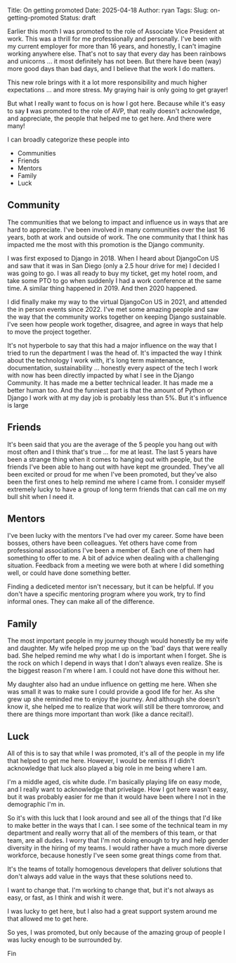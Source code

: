 Title: On getting promoted
Date: 2025-04-18
Author: ryan
Tags: 
Slug: on-getting-promoted
Status: draft

Earlier this month I was promoted to the role of Associate Vice President at work. This was a thrill for me professionally and personally. I've been with my current employer for more than 16 years, and honestly, I can't imagine working anywhere else. That's not to say that every day has been rainbows and unicorns ... it most definitely has not been. But there have been (way) more good days than bad days, and I believe that the work I do matters. 

This new role brings with it a lot more responsibility and much higher expectations ... and more stress. My graying hair is only going to get grayer! 

But what I really want to focus on is how I got here. Because while it's easy to say **I** was promoted to the role of AVP, that really doesn't acknowledge, and appreciate, the people that helped me to get here. And there were many!

I can broadly categorize these people into

- Communities
- Friends
- Mentors
- Family
- Luck

## Community

The communities that we belong to impact and influence us in ways that are hard to appreciate. I've been involved in many communities over the last 16 years, both at work and outside of work. The one community that I think has impacted me the most with this promotion is the Django community.

I was first exposed to Django in 2018. When I heard about DjangoCon US and saw that it was in San Diego (only a 2.5 hour drive for me) I decided I was going to go. I was all ready to buy my ticket, get my hotel room, and take some PTO to go when suddenly I had a work conference at the same time. A similar thing happened in 2019. And then 2020 happened. 

I did finally make my way to the virtual DjangoCon US in 2021, and attended the in person events since 2022. I've met some amazing people and saw the way that the community works together on keeping Django sustainable. I've seen how people work together, disagree, and agree in ways that help to move the project together. 

It's not hyperbole to say that this had a major influence on the way that I tried to run the department I was the head of. It's impacted the way I think about the technology I work with, it's long term maintenance, documentation, sustainability ... honestly every aspect of the tech I work with now has been directly impacted by what I see in the Django Community. It has made me a better technical leader. It has made me a better human too. And the funniest part is that the amount of Python or Django I work with at my day job is probably less than 5%. But it's influence is large

## Friends

It's been said that you are the average of the 5 people you hang out with most often and I think that's true ... for me at least. The last 5 years have been a strange thing when it comes to hanging out with people, but the friends I've been able to hang out with have kept me grounded. They've all been excited or proud for me when I've been promoted, but they've also been the first ones to help remind me where I came from. I consider myself extremely lucky to have a group of long term friends that can call me on my bull shit when I need it. 

## Mentors

I've been lucky with the mentors I've had over my career. Some have been bosses, others have been colleagues. Yet others have come from professional associations I've been a member of. Each one of them had something to offer to me. A bit of advice when dealing with a challenging situation. Feedback from a meeting we were both at where I did something well, or could have done something better. 

Finding a dediceted mentor isn't necessary, but it can be helpful. If you don't have a specific mentoring program where you work, try to find informal ones. They can make all of the difference. 

## Family

The most important people in my journey though would honestly be my wife and daughter. My wife helped prop me up on the 'bad' days that were really bad. She helped remind me why what I do is important when I forget. She is the rock on which I depend in ways that I don't always even realize. She is the biggest reason I'm where I am. I could not have done this without her. 

My daughter also had an undue influence on getting me here. When she was small it was to make sure I could provide a good life for her. As she grew up she reminded me to enjoy the journey. And although she doesn't know it, she helped me to realize that work will still be there tomrorow, and there are things more important than work (like a dance recital!). 

## Luck

All of this is to say that while I was promoted, it's all of the people in my life that helped to get me here. However, I would be remiss if I didn't acknowledge that luck also played a big role in me being where I am. 

I'm a middle aged, cis white dude. I'm basically playing life on easy mode, and I really want to acknowledge that privelage. How I got here wasn't easy, but it was probably easier for me than it would have been where I not in the demographic I'm in. 

So it's with this luck that I look around and see all of the things that I'd like to make better in the ways that I can. I see some of the technical team in my department and really worry that all of the members of this team, or that team, are all dudes. I worry that I'm not doing enough to try and help gender diversity in the hiring of my teams. I would rather have a much more diverse workforce, because honestly I've seen some great things come from that. 

It's the teams of totally homogenous developers that deliver solutions that don't always add value in the ways that these solutions need to. 

I want to change that. I'm working to change that, but it's not always as easy, or fast, as I think and wish it were. 

I was lucky to get here, but I also had a great support system around me that allowed me to get here. 

So yes, I was promoted, but only because of the amazing group of people I was lucky enough to be surrounded by. 

Fin 